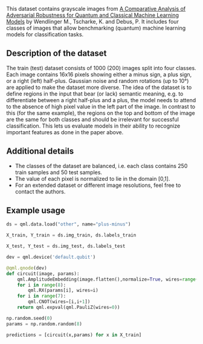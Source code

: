 This dataset contains grayscale images from [A Comparative Analysis of Adversarial Robustness for Quantum and Classical Machine Learning Models](https://arxiv.org/abs/2404.16154) by Wendlinger M., Tscharke, K. and Debus, P. It includes four classes of images that allow benchmarking (quantum) machine learning models for classification tasks.

## Description of the dataset

The train (test) dataset consists of 1000 (200) images split into four classes. Each image contains 16x16 pixels showing either a minus sign, a plus sign, or a right (left) half-plus. Gaussian noise and random rotations (up to 10°) are applied to make the dataset more diverse. The idea of the dataset is to define regions in the input that bear (or lack) semantic meaning, e.g. to differentiate between a right half-plus and a plus, the model needs to attend to the absence of high pixel value in the left part of the image. In contrast to this (for the same example), the regions on the top and bottom of the image are the same for both classes and should be irrelevant for successful classification. This lets us evaluate models in their ability to recognize important features as done in the paper above.

## Additional details

+ The classes of the dataset are balanced, i.e. each class contains 250 train samples and 50 test samples.
+ The value of each pixel is normalized to lie in the domain [0,1].
+ For an extended dataset or different image resolutions, feel free to contact the authors.

## Example usage

```python
ds = qml.data.load("other", name="plus-minus")

X_train, Y_train = ds.img_train, ds.labels_train

X_test, Y_test = ds.img_test, ds.labels_test

dev = qml.device('default.qubit')

@qml.qnode(dev)
def circuit(image, params):
    qml.AmplitudeEmbedding(image.flatten(),normalize=True, wires=range(8))
    for i in range(8):
        qml.RX(params[i], wires=i)
    for i in range(7):
        qml.CNOT(wires=[i,i+1])
    return qml.expval(qml.PauliZ(wires=0))

np.random.seed(0)
params = np.random.random(8)

predictions = [circuit(x,params) for x in X_train]
```